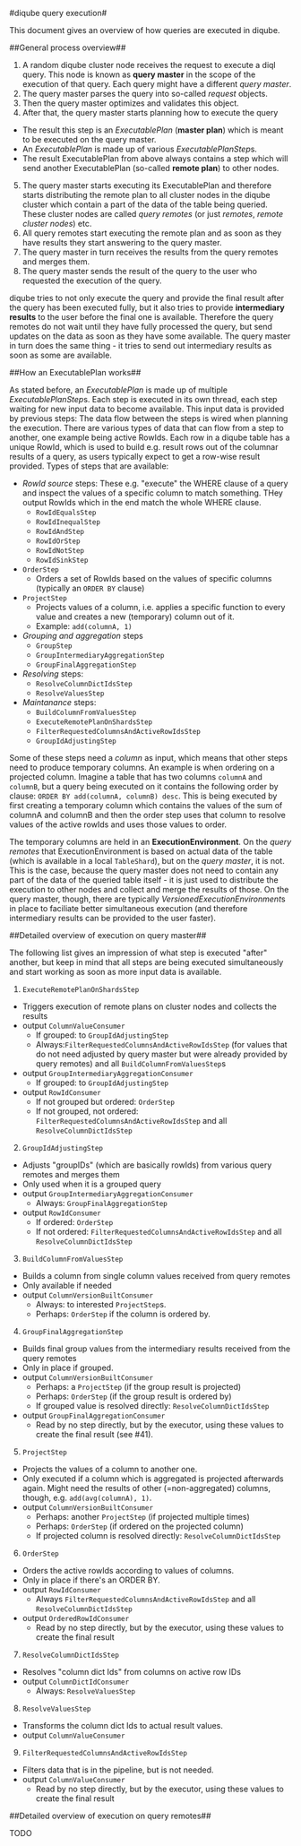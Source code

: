 #diqube query execution#

This document gives an overview of how queries are executed in diqube.

##General process overview##

1. A random diqube cluster node receives the request to execute a diql query. This node is known as **query master** in the scope of the execution of that query. Each query might have a different *query master*.
2. The query master parses the query into so-called *request* objects.
3. Then the query master optimizes and validates this object.
4. After that, the query master starts planning how to execute the query
  * The result this step is an *ExecutablePlan* (**master plan**) which is meant to be executed on the query master. 
  * An *ExecutablePlan* is made up of various *ExecutablePlanStep*s.
  * The result ExecutablePlan from above always contains a step which will send another ExecutablePlan (so-called **remote plan**) to other nodes.
5. The query master starts executing its ExecutablePlan and therefore starts distributing the remote plan to all cluster nodes in the diqube cluster which contain a part of the data of the table being queried. These cluster nodes are called *query remotes* (or just *remotes*, *remote cluster nodes*) etc.
6. All query remotes start executing the remote plan and as soon as they have results they start answering to the query master.
7. The query master in turn receives the results from the query remotes and merges them.
8. The query master sends the result of the query to the user who requested the execution of the query.

diqube tries to not only execute the query and provide the final result after the query has been executed fully, but it also tries to provide **intermediary results** to the user before the final one is available. Therefore the query remotes do not wait until they have fully processed the query, but send updates on the data as soon as they have some available. The query master in turn does the same thing - it tries to send out intermediary results as soon as some are available.

##How an ExecutablePlan works##

As stated before, an *ExecutablePlan* is made up of multiple *ExecutablePlanStep*s. Each step is executed in its own thread, each step waiting for new input data to become available. This input data is provided by previous steps: The data flow between the steps is wired when planning the execution. There are various types of data that can flow from a step to another, one example being active RowIds. Each row in a diqube table has a unique RowId, which is used to build e.g. result rows out of the columnar results of a query, as users typically expect to get a row-wise result provided. Types of steps that are available:

* *RowId source* steps: These e.g. "execute" the WHERE clause of a query and inspect the values of a specific column to match something. THey output RowIds which in the end match the whole WHERE clause.
  * `RowIdEqualsStep`
  * `RowIdInequalStep`
  * `RowIdAndStep`
  * `RowIdOrStep`
  * `RowIdNotStep`
  * `RowIdSinkStep`
* `OrderStep`
  * Orders a set of RowIds based on the values of specific columns (typically an `ORDER BY` clause) 
* `ProjectStep`
  * Projects values of a column, i.e. applies a specific function to every value and creates a new (temporary) column out of it.
  * Example: `add(columnA, 1)`
* *Grouping and aggregation* steps
  * `GroupStep`
  * `GroupIntermediaryAggregationStep`
  * `GroupFinalAggregationStep`
* *Resolving* steps:
  * `ResolveColumnDictIdsStep`
  * `ResolveValuesStep`
* *Maintanance* steps:
  * `BuildColumnFromValuesStep`
  * `ExecuteRemotePlanOnShardsStep`
  * `FilterRequestedColumnsAndActiveRowIdsStep`
  * `GroupIdAdjustingStep`
  
Some of these steps need a *column* as input, which means that other steps need to produce temporary columns. An example is when ordering on a projected column. Imagine a table that has two columns `columnA` and `columnB`, but a query being executed on it contains the following order by clause: `ORDER BY add(columnA, columnB) desc`. This is being executed by first creating a temporary column which contains the values of the sum of columnA and columnB and then the order step uses that column to resolve values of the active rowIds and uses those values to order.

The temporary columns are held in an **ExecutionEnvironment**. On the *query remotes* that ExecutionEnvironment is based on actual data of the table (which is available in a local `TableShard`), but on the *query master*, it is not. This is the case, because the query master does not need to contain any part of the data of the queried table itself - it is just used to distribute the execution to other nodes and collect and merge the results of those. On the query master, though, there are typically *VersionedExecutionEnvironment*s in place to faciliate better simultaneous execution (and therefore intermediary results can be provided to the user faster). 

##Detailed overview of execution on query master##

The following list gives an impression of what step is executed "after" another, but keep in mind that all steps are being executed simultaneously and start working as soon as more input data is available. 

1. `ExecuteRemotePlanOnShardsStep`
  * Triggers execution of remote plans on cluster nodes and collects the results
  * output `ColumnValueConsumer`
    * If grouped: to `GroupIdAdjustingStep`
    * Always:`FilterRequestedColumnsAndActiveRowIdsStep` (for values that do not need adjusted by query master but were already provided by query remotes) and all `BuildColumnFromValuesStep`s
  * output `GroupIntermediaryAggregationConsumer`
    * If grouped: to `GroupIdAdjustingStep`
  * output `RowIdConsumer`
    * If not grouped but ordered: `OrderStep`
    * If not grouped, not ordered: `FilterRequestedColumnsAndActiveRowIdsStep` and all `ResolveColumnDictIdsStep`
2. `GroupIdAdjustingStep`
  * Adjusts "groupIDs" (which are basically rowIds) from various query remotes and merges them
  * Only used when it is a grouped query
  * output `GroupIntermediaryAggregationConsumer`
    * Always: `GroupFinalAggregationStep`
  * output `RowIdConsumer`
    * If ordered: `OrderStep`
    * If not ordered: `FilterRequestedColumnsAndActiveRowIdsStep` and all `ResolveColumnDictIdsStep`
3. `BuildColumnFromValuesStep`
  * Builds a column from single column values received from query remotes
  * Only available if needed
  * output `ColumnVersionBuiltConsumer`
    * Always: to interested `ProjectStep`s.
    * Perhaps: `OrderStep` if the column is ordered by.
4. `GroupFinalAggregationStep`
  * Builds final group values from the intermediary results received from the query remotes
  * Only in place if grouped.
  * output `ColumnVersionBuiltConsumer`
    * Perhaps: a `ProjectStep` (if the group result is projected)
    * Perhaps: `OrderStep` (if the group result is ordered by)
    * If grouped value is resolved directly: `ResolveColumnDictIdsStep`
  * output `GroupFinalAggregationConsumer`
    * Read by no step directly, but by the executor, using these values to create the final result (see #41).
5. `ProjectStep`
  * Projects the values of a column to another one.
  * Only executed if a column which is aggregated is projected afterwards again. Might need the results of other (=non-aggregated) columns, though, e.g. `add(avg(columnA), 1)`.
  * output `ColumnVersionBuiltConsumer`
    * Perhaps: another `ProjectStep` (if projected multiple times)
    * Perhaps: `OrderStep` (if ordered on the projected column)
    * If projected column is resolved directly: `ResolveColumnDictIdsStep`
6. `OrderStep`
  * Orders the active rowIds according to values of columns.
  * Only in place if there's an ORDER BY.
  * output `RowIdConsumer`
    * Always `FilterRequestedColumnsAndActiveRowIdsStep` and all `ResolveColumnDictIdsStep` 
  * output `OrderedRowIdConsumer`
    * Read by no step directly, but by the executor, using these values to create the final result
7. `ResolveColumnDictIdsStep`
  * Resolves "column dict Ids" from columns on active row IDs
  * output `ColumnDictIdConsumer`
    * Always: `ResolveValuesStep`
8. `ResolveValuesStep`
  * Transforms the column dict Ids to actual result values.
  * output `ColumnValueConsumer`
9. `FilterRequestedColumnsAndActiveRowIdsStep`
  * Filters data that is in the pipeline, but is not needed.
  * output `ColumnValueConsumer`
    * Read by no step directly, but by the executor, using these values to create the final result

##Detailed overview of execution on query remotes##

TODO